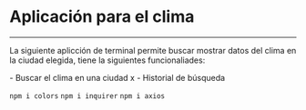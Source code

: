 # Aplicación para el clima
**************************************
<p>La siguiente aplicción de terminal permite buscar mostrar datos del clima en la ciudad elegida, tiene la siguientes funcionaliades:</p>
- Buscar el clima en una ciudad x
- Historial de búsqueda

`npm i colors`
`npm i inquirer`
`npm i axios`
